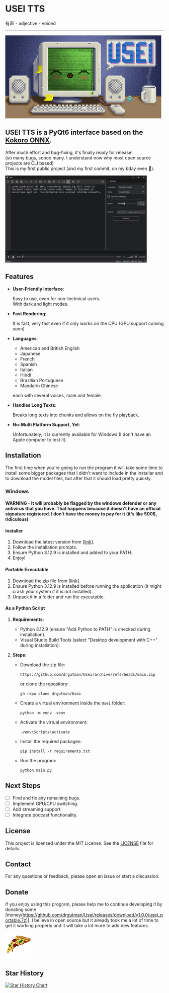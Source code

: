 # USEI TTS
有声 - adjective - voiced

---

![USEI TTS Logo](https://github.com/drgutman/Usei/blob/main/res/_usei.gif)

## USEI TTS is a PyQt6 interface based on the [Kokoro ONNX](https://github.com/thewh1teagle/kokoro-onnx).

  After much effort and bug-fixing, it's finally ready for release!<br>
  (so many bugs, soooo many. I understand now why most open source projects are CLI based)<br>
  This is my first public project (and my first commit, on my bday even 🥳).<br> 


<a href="https://github.com/drgutman/Usei/blob/main/res/Screenshot%202025-03-27%20173154.png?raw=true" target="_blank">
  <img src="https://github.com/drgutman/Usei/blob/main/res/Screenshot%202025-03-27%20173154.png?raw=true" alt="Screenshot" width="450"/>
</a>

## Features

- **User-Friendly Interface**:

  Easy to use, even for non-technical users.<br>
  With dark and light modes.

- **Fast Rendering**: 

  It is fast, very fast even if it only works on the CPU (GPU support coming soon)
  
- **Languages**:
  - American and British English
  - Japanese
  - French
  - Spanish
  - Italian
  - Hindi
  - Brazilian Portuguese
  - Mandarin Chinese 
  
  each with several voices, male and female.

- **Handles Long Texts**:

  Breaks long texts into chunks and allows on the fly playback.
  
- **No-Multi Platform Support, Yet**:

  Unfortunately, it is currently available for Windows (I don't have an Apple computer to test it). 

## Installation

  The first time when you're going to run the program it will take some time to install some bigger packages that I didn't want to include in the installer and to download the model files, but after that it should load pretty quickly.

### Windows
#### WARNING - It will probably be flagged by the windows defender or any antivirus that you have. That happens because it doesn't have an official signature registered. I don't have the money to pay for it (it's like 500$, ridiculous) 

#### Installer

1. Download the latest version from [[link](https://github.com/drgutman/Usei/releases/download/v1.0.0/Usei_Setup.exe)].
2. Follow the installation prompts.
3. Ensure Python 3.12.9 is installed and added to your PATH.
4. Enjoy!



#### Portable Executable

1. Download the zip file from [[link](https://github.com/drgutman/Usei/releases/download/v1.0.0/usei_portable.7z)].
2. Ensure Python 3.12.9 is installed before running the application (it might crash your system if it is not installed).
3. Unpack it in a folder and run the executable.

#### As a Python Script

1. **Requirements**:
   - Python 3.12.9 (ensure "Add Python to PATH" is checked during installation).
   - Visual Studio Build Tools (select "Desktop development with C++" during installation).

2. **Steps**:
   - Download the zip file:
     ```
     https://github.com/drgutman/Usei/archive/refs/heads/main.zip
     ```
     or clone the repository:
     ```
     gh repo clone drgutman/Usei
     ```
   - Create a virtual environment inside the `Usei` folder:
     ```
     python -m venv .venv
     ```
   - Activate the virtual environment:
     ```
     .venv\Scripts\activate
     ```
   - Install the required packages:
     ```
     pip install -r requirements.txt
     ```
   - Run the program:
     ```
     python main.py
     ```

## Next Steps

- [ ] Find and fix any remaining bugs.
- [ ] Implement GPU/CPU switching.
- [ ] Add streaming support.
- [ ] Integrate podcast functionality.

## License

This project is licensed under the MIT License. See the [LICENSE](LICENSE) file for details.

## Contact

For any questions or feedback, please open an issue or start a discussion.

## Donate

If you enjoy using this program, please help me to continue developing it by donating some [money(https://github.com/drgutman/Usei/releases/download/v1.0.0/usei_portable.7z)].
I believe in open source but it already took me a lot of time to get it working properly and it will take a lot more to add new features.
 
<a href="http://paypal.me/drgutman/20" target="_blank">
  <img src="https://github.com/drgutman/Usei/blob/main/res/pizza.gif?raw=true" alt="Support with Pizza"/>
</a>


## Star History

[![Star History Chart](https://api.star-history.com/svg?repos=drgutman/Usei&type=Date)](https://www.star-history.com/#drgutman/Usei&Date)

